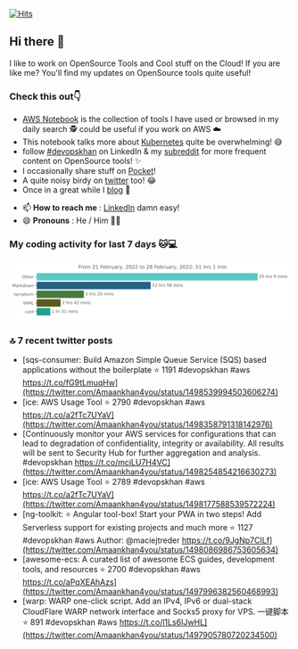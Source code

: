 [![Hits](https://hits.seeyoufarm.com/api/count/incr/badge.svg?url=https%3A%2F%2Fgithub.com%2Fakhan4u%2Fhit-counter&count_bg=%2379C83D&title_bg=%23555555&icon=&icon_color=%23E7E7E7&title=visits&edge_flat=false)](https://hits.seeyoufarm.com)

## Hi there 👋

I like to work on OpenSource Tools and Cool stuff on the Cloud! If you are like me? You'll find my updates on OpenSource tools quite useful!

### Check this out👇

* [AWS Notebook](https://histre.com/public/notebooks/dnllyanu/aws/) is the collection of tools I have used or browsed in my daily search 🕵️ could be useful if you work on AWS ☁️
* This notebook talks more about [Kubernetes](https://histre.com/public/notebooks/6uxdvo3y/kubernetes/) quite be overwhelming! 😅
* follow [#devopskhan](https://www.linkedin.com/feed/hashtag/devopskhan/) on LinkedIn & my [subreddit](https://www.reddit.com/r/devopskhan/) for more frequent content on OpenSource tools! ✨
* I occasionally share stuff on [Pocket](https://getpocket.com/@ej6g8d1dp2829A16a9Tf5d4T6bAMp3d8791rejDe86yem3bm4e14ex4fT4dluk29)!
* A quite noisy birdy on [twitter](https://twitter.com/Amaankhan4you) too! 😂
* Once in a great while I [blog](https://linuxparrot.com/) 😬


- 📫 **How to reach me** : [LinkedIn](https://www.linkedin.com/in/amaan-khan-linux-ninja) damn easy!
- 😄 **Pronouns** : He / Him 🤷‍♂️

### My coding activity for last 7 days 🐱💻

<img src="https://github.com/akhan4u/akhan4u/blob/main/images/stat.svg" alt="Amaan's Wakatime Activity!"/>

### 🔝 7 recent twitter posts
<!-- DEVDOJO:START -->
- [sqs-consumer: Build Amazon Simple Queue Service &lpar;SQS&rpar; based applications without the boilerplate
⭐️ 1191
#devopskhan #aws
https://t.co/fG9tLmuqHw](https://twitter.com/Amaankhan4you/status/1498539994503606274)
- [ice: AWS Usage Tool
⭐️ 2790
#devopskhan #aws
https://t.co/a2fTc7UYaV](https://twitter.com/Amaankhan4you/status/1498358791318142976)
- [Continuously monitor your AWS services for configurations that can lead to degradation of confidentiality, integrity or availability. All results will be sent to Security Hub for further aggregation and analysis. #devopskhan https://t.co/mciLU7H4VC](https://twitter.com/Amaankhan4you/status/1498254854216630273)
- [ice: AWS Usage Tool
⭐️ 2789
#devopskhan #aws
https://t.co/a2fTc7UYaV](https://twitter.com/Amaankhan4you/status/1498177588539572224)
- [ng-toolkit: :star: Angular tool-box! Start your PWA in two steps! Add Serverless support for existing projects and much more
⭐️ 1127
#devopskhan #aws
Author: @maciejtreder
https://t.co/9JgNp7CILf](https://twitter.com/Amaankhan4you/status/1498086986753605634)
- [awesome-ecs: A curated list of awesome ECS guides, development tools, and resources
⭐️ 2700
#devopskhan #aws
https://t.co/aPqXEAhAzs](https://twitter.com/Amaankhan4you/status/1497996382560468993)
- [warp: WARP one-click script. Add an IPv4, IPv6 or dual-stack CloudFlare WARP network interface and Socks5 proxy for VPS. 一键脚本
⭐️ 891
#devopskhan #aws
https://t.co/l1Ls6IJwHL](https://twitter.com/Amaankhan4you/status/1497905780720234500)
<!-- DEVDOJO:END -->

<!-- ![Amaan's GitHub stats](https://github-readme-stats.vercel.app/api?username=akhan4u&count_private=true&show_icons=true&hide=contribs) -->
